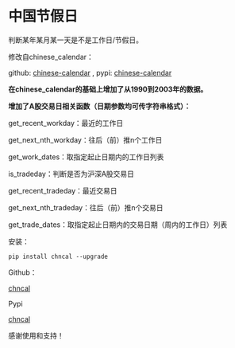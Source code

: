 # 中国节假日

判断某年某月某一天是不是工作日/节假日。

修改自chinese_calendar：

github: [chinese-calendar](https://github.com/LKI/chinese-calendar) , pypi: [chinese-calendar](https://pypi.org/project/chinesecalendar/)



**在chinese_calendar的基础上增加了从1990到2003年的数据。**

**增加了A股交易日相关函数（日期参数均可传字符串格式）：**

get_recent_workday：最近的工作日

get_next_nth_workday：往后（前）推n个工作日

get_work_dates：取指定起止日期内的工作日列表

is_tradeday：判断是否为沪深A股交易日

get_recent_tradeday：最近交易日

get_next_nth_tradeday：往后（前）推n个交易日

get_trade_dates：取指定起止日期内的交易日期（周内的工作日）列表



安装：

```
pip install chncal --upgrade
```



Github：

[chncal](https://github.com/Genlovy-Hoo/chncal/)

Pypi

[chncal](https://pypi.org/project/chncal/)

感谢使用和支持！
